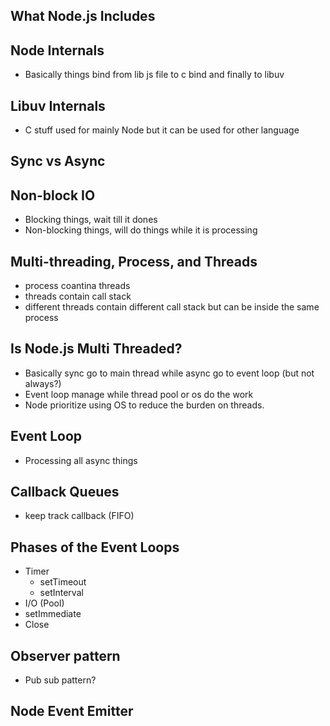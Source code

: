 ## What Node.js Includes


## Node Internals
- Basically things bind from lib js file to c bind and finally to libuv

## Libuv Internals
- C stuff used for mainly Node but it can be used for other language

## Sync vs Async


## Non-block IO
- Blocking things, wait till it dones
- Non-blocking things, will do things while it is processing



## Multi-threading, Process, and Threads
- process coantina threads
- threads contain call stack
- different threads contain different call stack but can be inside the same process

## Is Node.js Multi Threaded?
- Basically sync go to main thread while async go to event loop (but not always?)
- Event loop manage while thread pool or os do the work
- Node prioritize using OS to reduce the burden on threads.

## Event Loop
- Processing all async things


## Callback Queues
- keep track callback (FIFO)

## Phases of the Event Loops
- Timer
	- setTimeout
	- setInterval
- I/O (Pool)
- setImmediate
- Close

## Observer pattern
- Pub sub pattern?

## Node Event Emitter



